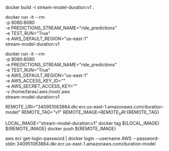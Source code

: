docker build -t stream-model-duration:v1 .

docker run -it --rm \
    -p 8080:8080 \
    -e PREDICTIONS_STREAM_NAME="ride_predictions" \
    -e TEST_RUN="True" \
    -e AWS_DEFAULT_REGION="us-east-1" \
    stream-model-duration:v1

docker run -it --rm \
    -p 8080:8080 \
    -e PREDICTIONS_STREAM_NAME="ride_predictions" \
    -e TEST_RUN="True" \
    -e AWS_DEFAULT_REGION="us-east-1" \
    -e AWS_ACCESS_KEY_ID="" \
    -e AWS_SECRET_ACCESS_KEY="" \
    -v /home/taras/.aws:/root/.aws \
    stream-model-duration:v1

REMOTE_URI="340951083884.dkr.ecr.us-east-1.amazonaws.com/duration-model"
REMOTE_TAG="v1"
REMOTE_IMAGE=${REMOTE_URI}:${REMOTE_TAG}

LOCAL_IMAGE="stream-model-duration:v1"
docker tag ${LOCAL_IMAGE} ${REMOTE_IMAGE}
docker push ${REMOTE_IMAGE}

aws ecr get-login-password | docker login --username AWS --password-stdin 340951083884.dkr.ecr.us-east-1.amazonaws.com/duration-model
